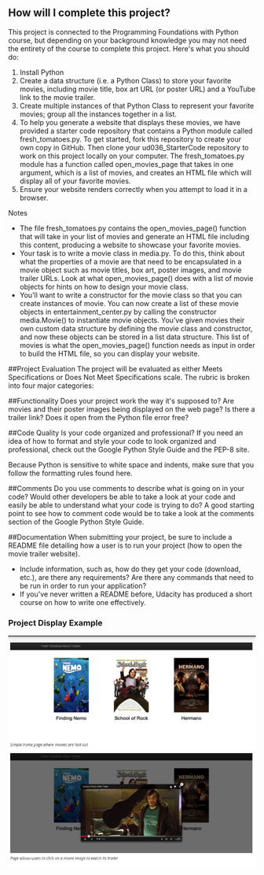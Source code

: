 ## How will I complete this project?
This project is connected to the Programming Foundations with Python course, but depending on your background knowledge you may not need the entirety of the course to complete this project. Here's what you should do:

1. Install Python
2. Create a data structure (i.e. a Python Class) to store your favorite movies, including movie title, box art URL (or poster URL) and a YouTube link to the movie trailer.
3. Create multiple instances of that Python Class to represent your favorite movies; group all the instances together in a list.
4. To help you generate a website that displays these movies, we have provided a starter code repository that contains a Python module called fresh_tomatoes.py. To get started, fork this repository to create your own copy in GitHub. Then clone your ud036_StarterCode repository to work on this project locally on your computer. The fresh_tomatoes.py module has a function called open_movies_page that takes in one argument, which is a list of movies, and creates an HTML file which will display all of your favorite movies.
5. Ensure your website renders correctly when you attempt to load it in a browser.

Notes

* The file fresh_tomatoes.py contains the open_movies_page() function that will take in your list of movies and generate an HTML file including this content, producing a website to showcase your favorite movies.
* Your task is to write a movie class in media.py. To do this, think about what the properties of a movie are that need to be encapsulated in a movie object such as movie titles, box art, poster images, and movie trailer URLs. Look at what open_movies_page() does with a list of movie objects for hints on how to design your movie class.
* You’ll want to write a constructor for the movie class so that you can create instances of movie. You can now create a list of these movie objects in entertainment_center.py by calling the constructor media.Movie() to instantiate movie objects. You’ve given movies their own custom data structure by defining the movie class and constructor, and now these objects can be stored in a list data structure. This list of movies is what the open_movies_page() function needs as input in order to build the HTML file, so you can display your website.

##Project Evaluation
The project will be evaluated as either Meets Specifications or Does Not Meet Specifications scale. The rubric is broken into four major categories:

##Functionality
Does your project work the way it's supposed to? Are movies and their poster images being displayed on the web page? Is there a trailer link? Does it open from the Python file error free?

##Code Quality
Is your code organized and professional? If you need an idea of how to format and style your code to look organized and professional, check out the Google Python Style Guide and the PEP-8 site.

Because Python is sensitive to white space and indents, make sure that you follow the formatting rules found here.

##Comments
Do you use comments to describe what is going on in your code? Would other developers be able to take a look at your code and easily be able to understand what your code is trying to do? A good starting point to see how to comment code would be to take a look at the comments section of the Google Python Style Guide.

##Documentation
When submitting your project, be sure to include a README file detailing how a user is to run your project (how to open the movie trailer website).

* Include information, such as, how do they get your code (download, etc.), are there any requirements? Are there any commands that need to be run in order to run your application?
* If you've never written a README before, Udacity has produced a short course on how to write one effectively.

### Project Display Example 
![Development Mode Prompt](./docs/project_display_example.png)
